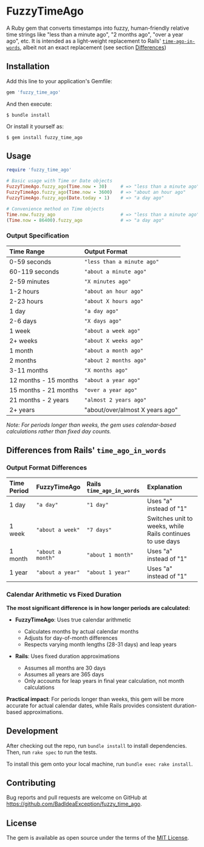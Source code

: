 # FuzzyTimeAgo

A Ruby gem that converts timestamps into fuzzy, human-friendly relative time strings like "less than a minute ago", "2 months ago", "over a year ago", etc. It is intended as a light-weight replacement to Rails' [`time-ago-in-words`](https://api.rubyonrails.org/classes/ActionView/Helpers/DateHelper.html#method-i-time_ago_in_words), albeit not an exact replacement (see section [Differences](#differences))

## Installation

Add this line to your application's Gemfile:

```ruby
gem 'fuzzy_time_ago'
```

And then execute:

    $ bundle install

Or install it yourself as:

    $ gem install fuzzy_time_ago

## Usage

```ruby
require 'fuzzy_time_ago'

# Basic usage with Time or Date objects
FuzzyTimeAgo.fuzzy_ago(Time.now - 30)     # => "less than a minute ago"
FuzzyTimeAgo.fuzzy_ago(Time.now - 3600)   # => "about an hour ago"
FuzzyTimeAgo.fuzzy_ago(Date.today - 1)    # => "a day ago"

# Convenience method on Time objects
Time.now.fuzzy_ago                        # => "less than a minute ago"
(Time.now - 86400).fuzzy_ago              # => "a day ago"
```

### Output Specification

| Time Range | Output Format |
|:-----------|:--------------|
| 0-59 seconds | `"less than a minute ago"` |
| 60-119 seconds | `"about a minute ago"` |
| 2-59 minutes | `"X minutes ago"` |
| 1-2 hours | `"about an hour ago"` |
| 2-23 hours | `"about X hours ago"` |
| 1 day | `"a day ago"` |
| 2-6 days | `"X days ago"` |
| 1 week | `"about a week ago"` |
| 2+ weeks | `"about X weeks ago"` |
| 1 month | `"about a month ago"` |
| 2 months | `"about 2 months ago"` |
| 3-11 months | `"X months ago"` |
| 12 months - 15 months | `"about a year ago"` |
| 15 months - 21 months | `"over a year ago"` |
| 21 months - 2 years | `"almost 2 years ago"` |
| 2+ years | "about/over/almost X years ago" |

*Note: For periods longer than weeks, the gem uses calendar-based calculations rather than fixed day counts.*

## Differences from Rails' `time_ago_in_words`

### Output Format Differences

| Time Period | FuzzyTimeAgo | Rails `time_ago_in_words` | Explanation |
|:------------|:-------------|:--------------------------|:------------|
| 1 day | `"a day"` | `"1 day"` | Uses "a" instead of "1" |
| 1 week | `"about a week"` | `"7 days"` | Switches unit to weeks, while Rails continues to use days |
| 1 month | `"about a month"` | `"about 1 month"` | Uses "a" instead of "1" |
| 1 year | `"about a year"` | `"about 1 year"` | Uses "a" instead of "1" |

### Calendar Arithmetic vs Fixed Duration

**The most significant difference is in how longer periods are calculated:**

- **FuzzyTimeAgo**: Uses true calendar arithmetic
  - Calculates months by actual calendar months
  - Adjusts for day-of-month differences
  - Respects varying month lengths (28-31 days) and leap years

- **Rails**: Uses fixed duration approximations
  - Assumes all months are 30 days
  - Assumes all years are 365 days
  - Only accounts for leap years in final year calculation, not month calculations

**Practical impact**: For periods longer than weeks, this gem will be more accurate for actual calendar dates, while Rails provides consistent duration-based approximations.

## Development

After checking out the repo, run `bundle install` to install dependencies. Then, run `rake spec` to run the tests.

To install this gem onto your local machine, run `bundle exec rake install`.

## Contributing

Bug reports and pull requests are welcome on GitHub at https://github.com/BadIdeaException/fuzzy_time_ago.

## License

The gem is available as open source under the terms of the [MIT License](https://opensource.org/licenses/MIT).